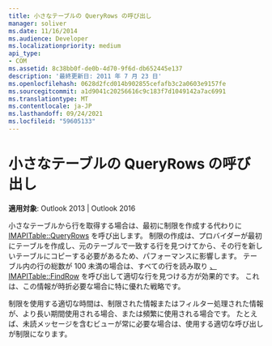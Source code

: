 ```yaml
---
title: 小さなテーブルの QueryRows の呼び出し
manager: soliver
ms.date: 11/16/2014
ms.audience: Developer
ms.localizationpriority: medium
api_type:
- COM
ms.assetid: 8c38bb0f-de0b-4d70-9f6d-db652445e137
description: '最終更新日: 2011 年 7 月 23 日'
ms.openlocfilehash: 0628d2fcd014b902855cefafb3c2a0603e9157fe
ms.sourcegitcommit: a1d9041c20256616c9c183f7d1049142a7ac6991
ms.translationtype: MT
ms.contentlocale: ja-JP
ms.lasthandoff: 09/24/2021
ms.locfileid: "59605133"
---
```

# <a name="calling-queryrows-for-small-tables"></a>小さなテーブルの QueryRows の呼び出し

  
  
**適用対象**: Outlook 2013 | Outlook 2016 
  
小さなテーブルから行を取得する場合は、最初に制限を作成する代わりに [IMAPITable::QueryRows](imapitable-queryrows.md) を呼び出します。 制限の作成は、プロバイダーが最初にテーブルを作成し、元のテーブルで一致する行を見つけてから、その行を新しいテーブルにコピーする必要があるため、パフォーマンスに影響します。 テーブル内の行の総数が 100 未満の場合は、すべての行を読み取り [、IMAPITable::FindRow](imapitable-findrow.md) を呼び出して適切な行を見つける方が効果的です。 これは、この情報が時折必要な場合に特に優れた戦略です。 
  
制限を使用する適切な時間は、制限された情報またはフィルター処理された情報が、より長い期間使用される場合、または頻繁に使用される場合です。 たとえば、未読メッセージを含むビューが常に必要な場合は、使用する適切な呼び出しが制限になります。
  

